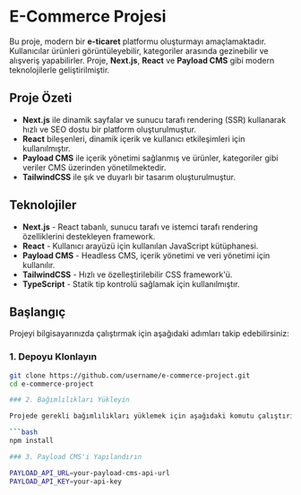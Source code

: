 # E-Commerce Projesi

Bu proje, modern bir **e-ticaret** platformu oluşturmayı amaçlamaktadır. Kullanıcılar ürünleri görüntüleyebilir, kategoriler arasında gezinebilir ve alışveriş yapabilirler. Proje, **Next.js**, **React** ve **Payload CMS** gibi modern teknolojilerle geliştirilmiştir.

## Proje Özeti

- **Next.js** ile dinamik sayfalar ve sunucu tarafı rendering (SSR) kullanarak hızlı ve SEO dostu bir platform oluşturulmuştur.
- **React** bileşenleri, dinamik içerik ve kullanıcı etkileşimleri için kullanılmıştır.
- **Payload CMS** ile içerik yönetimi sağlanmış ve ürünler, kategoriler gibi veriler CMS üzerinden yönetilmektedir.
- **TailwindCSS** ile şık ve duyarlı bir tasarım oluşturulmuştur.

## Teknolojiler

- **Next.js** - React tabanlı, sunucu tarafı ve istemci tarafı rendering özelliklerini destekleyen framework.
- **React** - Kullanıcı arayüzü için kullanılan JavaScript kütüphanesi.
- **Payload CMS** - Headless CMS, içerik yönetimi ve veri yönetimi için kullanılır.
- **TailwindCSS** - Hızlı ve özelleştirilebilir CSS framework'ü.
- **TypeScript** - Statik tip kontrolü sağlamak için kullanılmıştır.

## Başlangıç

Projeyi bilgisayarınızda çalıştırmak için aşağıdaki adımları takip edebilirsiniz:

### 1. Depoyu Klonlayın

```bash
git clone https://github.com/username/e-commerce-project.git
cd e-commerce-project

### 2. Bağımlılıkları Yükleyin

Projede gerekli bağımlılıkları yüklemek için aşağıdaki komutu çalıştırın:

```bash
npm install

### 3. Payload CMS'i Yapılandırın

PAYLOAD_API_URL=your-payload-cms-api-url
PAYLOAD_API_KEY=your-api-key


